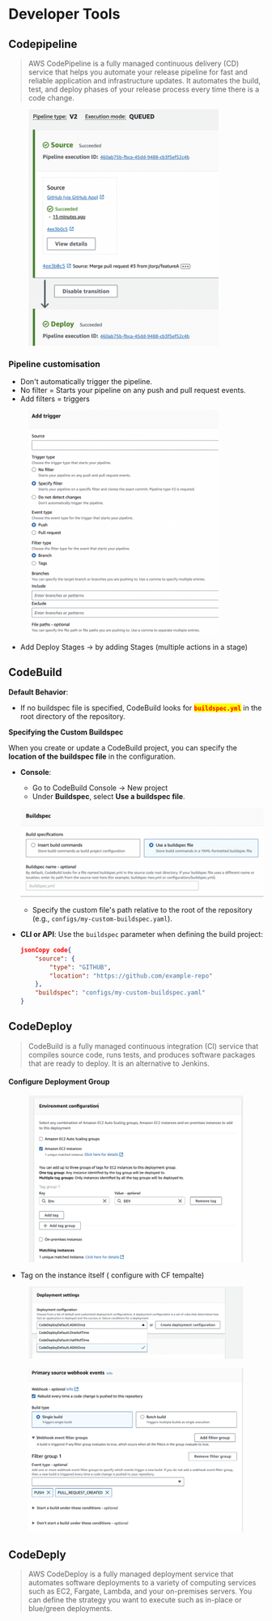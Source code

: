 # Developer Tools

## Codepipeline

> AWS CodePipeline is a fully managed continuous delivery (CD) service that helps you automate your release pipeline for fast and reliable application and infrastructure updates. It automates the build, test, and deploy phases of your release process every time there is a code change.



<div align="left"><figure><img src="../.gitbook/assets/codepipelineDeployFromGitRepo.png" alt="" width="375"><figcaption></figcaption></figure></div>

### Pipeline customisation

* Don't automatically trigger the pipeline.
* No filter  = Starts your pipeline on any push and pull request events.
* Add filters = triggers

<div align="left"><figure><img src="../.gitbook/assets/CodePipelineTriggers.png" alt="" width="375"><figcaption></figcaption></figure></div>

* Add Deploy Stages -> by adding Stages (multiple actions in a stage)

## CodeBuild

**Default Behavior**:

* If no buildspec file is specified, CodeBuild looks for <mark style="color:red;">**`buildspec.yml`**</mark> in the root directory of the repository.

**Specifying the Custom Buildspec**

When you create or update a CodeBuild project, you can specify the **location of the buildspec file** in the configuration.

*   **Console**:

    * Go to  CodeBuild Console -> New  project&#x20;
    * Under **Buildspec**, select **Use a buildspec file**.

    ![](../.gitbook/assets/buildspecymlFile.png)

    * Specify the custom file's path relative to the root of the repository (e.g., `configs/my-custom-buildspec.yaml`).
*   **CLI or API**: Use the `buildspec` parameter when defining the build project:

    ```json
    jsonCopy code{
        "source": {
            "type": "GITHUB",
            "location": "https://github.com/example-repo"
        },
        "buildspec": "configs/my-custom-buildspec.yaml"
    }
    ```

## CodeDeploy

> CodeBuild is a fully managed continuous integration (CI) service that compiles source code, runs tests, and produces software packages that are ready to deploy. It is an alternative to Jenkins.



#### Configure Deployment Group

<figure><img src="../.gitbook/assets/deploymentGroup(ec2).png" alt=""><figcaption></figcaption></figure>

* Tag on the instance itself ( configure with CF tempalte)



<div><figure><img src="../.gitbook/assets/deploymentSetting.png" alt=""><figcaption></figcaption></figure> <figure><img src="../.gitbook/assets/deploymentSetting-1.png" alt=""><figcaption></figcaption></figure></div>

## CodeDeply

> AWS CodeDeploy is a fully managed deployment service that automates software deployments to a variety of computing services such as EC2, Fargate, Lambda, and your on-premises servers. You can define the strategy you want to execute such as in-place or blue/green deployments.





